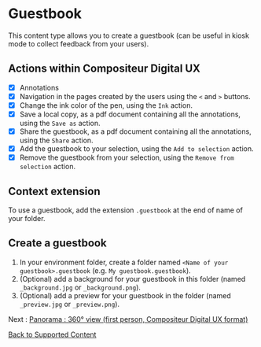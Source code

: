 # Guestbook

This content type allows you to create a guestbook (can be useful in kiosk mode to collect feedback from your users).

## Actions within Compositeur Digital UX

- [X] Annotations
- [X] Navigation in the pages created by the users using the `<` and `>` buttons.
- [X] Change the ink color of the pen, using the `Ink` action.
- [X] Save a local copy, as a pdf document containing all the annotations, using the `Save as` action.
- [X] Share the guestbook, as a pdf document containing all the annotations, using the `Share` action.
- [X] Add the guestbook to your selection, using the `Add to selection` action.
- [X] Remove the guestbook from your selection, using the `Remove from selection` action.

## Context extension

To use a guestbook, add the extension `.guestbook` at the end of name of your folder.

## Create a guestbook

1. In your environment folder, create a folder named `<Name of your guestbook>.guestbook` (e.g. `My guestbook.guestbook`).
2. (Optional) add a background for your guestbook in this folder (named `_background.jpg` or `_background.png`).
3. (Optional) add a preview for your guestbook in the folder (named `_preview.jpg` or `_preview.png`).

Next : [Panorama : 360° view (first person, Compositeur Digital UX format)](panorama.md)

[Back to Supported Content](index.md)
